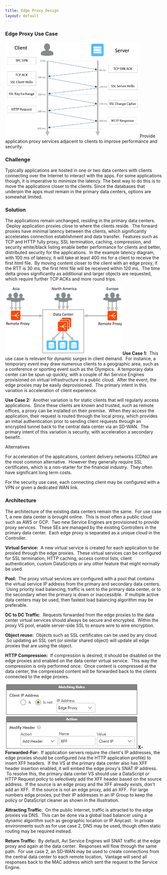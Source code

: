 ```yaml
---
title: Edge Proxy Design
layout: default
---
```

### Edge Proxy Use Case

<a href="img/Latency.png"><img class=" wp-image-14476 alignright" src="img/Latency.png" alt="Latency" width="433" height="306"></a>Provide application proxy services adjacent to clients to improve performance and security.

### Challenge

Typically applications are hosted in one or two data centers with clients connecting over the Internet to interact with the apps. For some applications though, it is imperative to minimize the latency. The best way to do this is to move the applications closer to the clients. Since the databases that underpin the apps must remain in the primary data centers, options are somewhat limited.

### Solution

The applications remain unchanged, residing in the primary data centers.  Deploy application proxies close to where the clients reside.  The forward proxies have minimal latency between the clients, which significantly accelerates connection establishment and data transfer.  Features such as TCP and HTTP fully proxy, SSL termination, caching, compression, and security white/black listing enable better performance for clients and better, distributed security for the applications.  In the example latency diagram, with 100 ms of latency, it will take at least 400 ms for a client to receive the first html file.  By moving content closer to the client with an edge proxy, if the RTT is 30 ms, the first html file will be received within 120 ms.  The time delta grows significantly as additional and larger objects are requested, which require further TCP ACKs and more round trips.

**<a href="img/EdgeProxy.png"><img class="wp-image-14466 alignright" src="img/EdgeProxy.png" alt="EdgeProxy" width="378" height="221"></a>Use Case 1:**  This use case is relevant for dynamic surges in client demand.  For instance, a temporary event may draw numerous clients to a geographic area, such as a conference or sporting event such as the Olympics.  A temporary data center can be spun up quickly, with a couple of Avi Service Engines provisioned on virtual infrastructure in a public cloud.  After the event, the edge proxies may be easily deprovisioned.  The primary intent in this variation is acceleration of client experience.

**Use Case 2:**  Another variation is for static clients that will regularly access applications.  Since these clients are known and trusted, such as remote offices, a proxy can be installed on their premise.  When they access the application, their request is routed through the local proxy, which provides an initial authentication prior to sending client requests through an encrypted tunnel back to the central data center via an SD-WAN.  The primary intent of this variation is security, with acceleration a secondary benefit.

Alternatives

For acceleration of the applications, content delivery networks (CDNs) are the most common alternative.  However they generally require SSL certificates, which is a non-starter for the financial industry.  They often have significant long term costs.

For the security use case, each connecting client may be configured with a VPN or given a dedicated WAN link.

### Architecture

The architecture of the existing data centers remain the same.  For use case 1, a new data center is brought online.  This is most often a public cloud such as AWS or GCP.  Two new Service Engines are provisioned to provide proxy services.  These SEs are managed by the existing Controllers in the primary data center.  Each edge proxy is separated as a unique cloud in the Controller.

**Virtual Service:**  A new virtual service is created for each application to be proxied through the edge proxies.  These virtual services can be configured for SSL termination, HTTP caching, access control lists, client authentication, custom DataScripts or any other feature that might normally be used.

**Pool:**  The proxy virtual services are configured with a pool that contains the virtual service IP address from the primary and secondary data centers.  Using priority load balancing, traffic is sent to the primary data center, or to the secondary when the primary is down or inaccessible.  If multiple active data centers may be used, then fastest load balancing algorithm may be preferable.

**DC to DC Traffic**:  Requests forwarded from the edge proxies to the data center virtual services should always be secure and encrypted.  Within the proxy VS pool, enable server-side SSL to ensure wire to wire encryption.

**Object reuse:**  Objects such as SSL certificates can be used by any cloud.  So updating an SSL cert (or similar shared object) will update all edge proxies that are using the object.

**HTTP Compression:**  If compression is desired, it should be disabled on the edge proxies and enabled on the data center virtual service.  This way the compression is only performed once.  Once content is compressed at the data center, the compressed content will be forwarded back to the clients connected to the edge proxies.

**<a href="img/XFF-Policy.png"><img class="size-full wp-image-14474 alignright" src="img/XFF-Policy.png" alt="XFF Policy" width="427" height="209"></a>X-Forwarded-For:**  If application servers require the client's IP addresses, the edge proxies should be configured (via the HTTP application profile) to insert XFF headers.  If the VS at the primary data center also has XFF header insertion enabled, it will embed the edge proxy's SNAT IP address.  To resolve this, the primary data center VS should use a DataScript or HTTP Request policy to selectively add the XFF header based on the source address.  If the source is an edge proxy and the XFF already exists, don't add an XFF.  If the source is not an edge proxy, add an XFF.  For large numbers edge proxies, put their IP addresses in an IP Group to keep the policy or DataScript cleaner as shown in the illustration.

**Attracting Traffic**:  On the public Internet, traffic is attracted to the edge proxies via DNS.  This can be done via a global load balancer using a dynamic algorithm such as geographic location or IP Anycast.  In private environments such as for use case 2, DNS may be used, though often static routing may be required instead.

**Return Traffic:**  By default, Avi Service Engines will SNAT traffic at the edge proxy and again at the data center.  Responses will flow through the same path.  For use case 2, an SD-WAN may be used to create connections from the central data center to each remote location,  Vantage will send all responses back to the MAC address which sent the request to the Service Engine.
